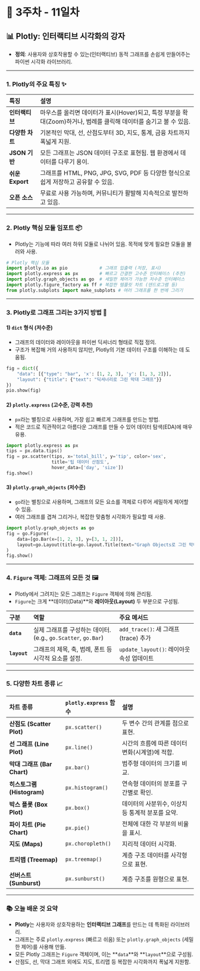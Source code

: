 # 📅 3주차 - 11일차

## 📊 Plotly: 인터랙티브 시각화의 강자

- **정의**: 사용자와 상호작용할 수 있는(인터랙티브) 동적 그래프를 손쉽게 만들어주는 파이썬 시각화 라이브러리.

---

### 1. Plotly의 주요 특징 ✨

| 특징 | 설명 |
| :--- | :--- |
| **인터랙티브** | 마우스를 올리면 데이터가 표시(Hover)되고, 특정 부분을 확대(Zoom)하거나, 범례를 클릭해 데이터를 숨기고 볼 수 있음. |
| **다양한 차트** | 기본적인 막대, 선, 산점도부터 3D, 지도, 통계, 금융 차트까지 폭넓게 지원. |
| **JSON 기반** | 모든 그래프는 JSON 데이터 구조로 표현됨. 웹 환경에서 데이터를 다루기 용이. |
| **쉬운 Export** | 그래프를 HTML, PNG, JPG, SVG, PDF 등 다양한 형식으로 쉽게 저장하고 공유할 수 있음. |
| **오픈 소스** | 무료로 사용 가능하며, 커뮤니티가 활발해 지속적으로 발전하고 있음. |

---

### 2. Plotly 핵심 모듈 임포트 📦

- Plotly는 기능에 따라 여러 하위 모듈로 나뉘어 있음. 목적에 맞게 필요한 모듈을 불러와 사용.

```python
# Plotly 핵심 모듈
import plotly.io as pio            # 그래프 입출력 (저장, 표시)
import plotly.express as px        # 빠르고 간결한 고수준 인터페이스 (추천)
import plotly.graph_objects as go  # 세밀한 제어가 가능한 저수준 인터페이스
import plotly.figure_factory as ff # 복잡한 템플릿 차트 (덴드로그램 등)
from plotly.subplots import make_subplots # 여러 그래프를 한 번에 그리기
```

---

### 3. Plotly로 그래프 그리는 3가지 방법 🎨

#### 1) `dict` 형식 (저수준)
- 그래프의 데이터와 레이아웃을 파이썬 딕셔너리 형태로 직접 정의.
- 구조가 복잡해 거의 사용하지 않지만, Plotly의 기본 데이터 구조를 이해하는 데 도움됨.

```python
fig = dict({
    "data": [{"type": "bar", 'x': [1, 2, 3], 'y': [1, 3, 2]}],
    "layout": {"title": {"text": "딕셔너리로 그린 막대 그래프"}}
})
pio.show(fig)
```

#### 2) `plotly.express` (고수준, **강력 추천**)
- `px`라는 별칭으로 사용하며, 가장 쉽고 빠르게 그래프를 만드는 방법.
- 적은 코드로 직관적이고 아름다운 그래프를 만들 수 있어 데이터 탐색(EDA)에 매우 유용.

```python
import plotly.express as px
tips = px.data.tips()
fig = px.scatter(tips, x='total_bill', y='tip', color='sex',
                 title='팁 데이터 산점도',
                 hover_data=['day', 'size'])
fig.show()
```

#### 3) `plotly.graph_objects` (저수준)
- `go`라는 별칭으로 사용하며, 그래프의 모든 요소를 객체로 다루어 세밀하게 제어할 수 있음.
- 여러 그래프를 겹쳐 그리거나, 복잡한 맞춤형 시각화가 필요할 때 사용.

```python
import plotly.graph_objects as go
fig = go.Figure(
    data=[go.Bar(x=[1, 2, 3], y=[3, 1, 2])],
    layout=go.Layout(title=go.layout.Title(text="Graph Objects로 그린 막대 그래프"))
)
fig.show()
```

---

### 4. `Figure` 객체: 그래프의 모든 것 🖼️

- Plotly에서 그려지는 모든 그래프는 `Figure` 객체에 의해 관리됨.
- `Figure`는 크게 **데이터(Data)**와 **레이아웃(Layout)** 두 부분으로 구성됨.

| 구분 | 역할 | 주요 메서드 |
| :--- | :--- | :--- |
| **`data`** | 실제 그래프를 구성하는 데이터. (e.g., `go.Scatter`, `go.Bar`) | `add_trace()`: 새 그래프(trace) 추가 |
| **`layout`** | 그래프의 제목, 축, 범례, 폰트 등 시각적 요소를 설정. | `update_layout()`: 레이아웃 속성 업데이트 |

---

### 5. 다양한 차트 종류 📈

| 차트 종류 | `plotly.express` 함수 | 설명 |
| :--- | :--- | :--- |
| **산점도 (Scatter Plot)** | `px.scatter()` | 두 변수 간의 관계를 점으로 표현. |
| **선 그래프 (Line Plot)** | `px.line()` | 시간의 흐름에 따른 데이터 변화(시계열)에 적합. |
| **막대 그래프 (Bar Chart)** | `px.bar()` | 범주형 데이터의 크기를 비교. |
| **히스토그램 (Histogram)** | `px.histogram()` | 연속형 데이터의 분포를 구간별로 확인. |
| **박스 플롯 (Box Plot)** | `px.box()` | 데이터의 사분위수, 이상치 등 통계적 분포를 요약. |
| **파이 차트 (Pie Chart)** | `px.pie()` | 전체에 대한 각 부분의 비율을 표시. |
| **지도 (Maps)** | `px.choropleth()` | 지리적 데이터 시각화. |
| **트리맵 (Treemap)** | `px.treemap()` | 계층 구조 데이터를 사각형으로 표현. |
| **선버스트 (Sunburst)** | `px.sunburst()` | 계층 구조를 원형으로 표현. |

---

### 📚 오늘 배운 것 요약

- **Plotly**는 사용자와 상호작용하는 **인터랙티브 그래프**를 만드는 데 특화된 라이브러리.
- 그래프는 주로 `plotly.express` (빠르고 쉬움) 또는 `plotly.graph_objects` (세밀한 제어)를 사용해 만듦.
- 모든 Plotly 그래프는 `Figure` 객체이며, 이는 **`data`**와 **`layout`**으로 구성됨.
- 산점도, 선, 막대 그래프 외에도 지도, 트리맵 등 복잡한 시각화까지 폭넓게 지원함.
